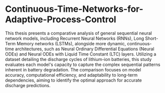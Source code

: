 # Continuous-Time-Networks-for-Adaptive-Process-Control
This thesis presents a comparative analysis of general sequential neural network models, including Recurrent Neural Networks (RNNs), Long Short-Term Memory networks (LSTMs), alongside more dynamic, continuous-time architectures, such as Neural Ordinary Differential Equations (Neural ODEs) and Neural ODEs with Liquid Time Constant (LTC) layers. Utilizing a dataset detailing the discharge cycles of lithium-ion batteries, this study evaluates each model's capacity to capture the complex sequential patterns inherent in battery degradation. The comparison focuses on model accuracy, computational efficiency, and adaptability to long-term dependencies, aiming to identify the optimal approach for accurate discharge predictions.
